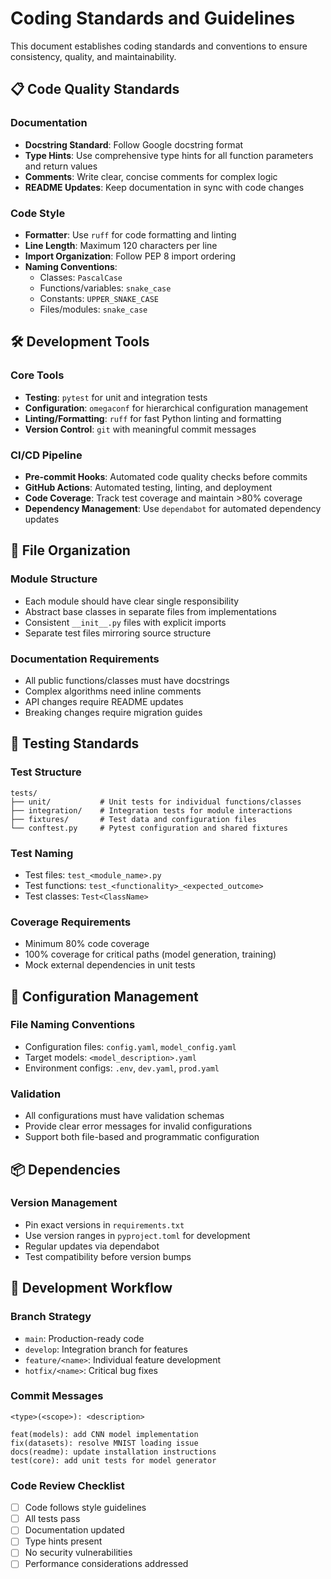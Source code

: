 # Coding Standards and Guidelines

This document establishes coding standards and conventions to ensure consistency, quality, and maintainability.

## 📋 Code Quality Standards

### Documentation
- **Docstring Standard**: Follow Google docstring format
- **Type Hints**: Use comprehensive type hints for all function parameters and return values
- **Comments**: Write clear, concise comments for complex logic
- **README Updates**: Keep documentation in sync with code changes

### Code Style
- **Formatter**: Use `ruff` for code formatting and linting
- **Line Length**: Maximum 120 characters per line
- **Import Organization**: Follow PEP 8 import ordering
- **Naming Conventions**: 
  - Classes: `PascalCase`
  - Functions/variables: `snake_case`
  - Constants: `UPPER_SNAKE_CASE`
  - Files/modules: `snake_case`

## 🛠️ Development Tools

### Core Tools
- **Testing**: `pytest` for unit and integration tests
- **Configuration**: `omegaconf` for hierarchical configuration management
- **Linting/Formatting**: `ruff` for fast Python linting and formatting
- **Version Control**: `git` with meaningful commit messages

### CI/CD Pipeline
- **Pre-commit Hooks**: Automated code quality checks before commits
- **GitHub Actions**: Automated testing, linting, and deployment
- **Code Coverage**: Track test coverage and maintain >80% coverage
- **Dependency Management**: Use `dependabot` for automated dependency updates

## 📁 File Organization

### Module Structure
- Each module should have clear single responsibility
- Abstract base classes in separate files from implementations
- Consistent `__init__.py` files with explicit imports
- Separate test files mirroring source structure

### Documentation Requirements
- All public functions/classes must have docstrings
- Complex algorithms need inline comments
- API changes require README updates
- Breaking changes require migration guides

## 🧪 Testing Standards

### Test Structure
```
tests/
├── unit/           # Unit tests for individual functions/classes
├── integration/    # Integration tests for module interactions
├── fixtures/       # Test data and configuration files
└── conftest.py     # Pytest configuration and shared fixtures
```

### Test Naming
- Test files: `test_<module_name>.py`
- Test functions: `test_<functionality>_<expected_outcome>`
- Test classes: `Test<ClassName>`

### Coverage Requirements
- Minimum 80% code coverage
- 100% coverage for critical paths (model generation, training)
- Mock external dependencies in unit tests

## 🔧 Configuration Management

### File Naming Conventions
- Configuration files: `config.yaml`, `model_config.yaml`
- Target models: `<model_description>.yaml`
- Environment configs: `.env`, `dev.yaml`, `prod.yaml`

### Validation
- All configurations must have validation schemas
- Provide clear error messages for invalid configurations
- Support both file-based and programmatic configuration

## 📦 Dependencies

### Version Management
- Pin exact versions in `requirements.txt`
- Use version ranges in `pyproject.toml` for development
- Regular updates via dependabot
- Test compatibility before version bumps

## 🚀 Development Workflow

### Branch Strategy
- `main`: Production-ready code
- `develop`: Integration branch for features
- `feature/<name>`: Individual feature development
- `hotfix/<name>`: Critical bug fixes

### Commit Messages
```
<type>(<scope>): <description>

feat(models): add CNN model implementation
fix(datasets): resolve MNIST loading issue
docs(readme): update installation instructions
test(core): add unit tests for model generator
```

### Code Review Checklist
- [ ] Code follows style guidelines
- [ ] All tests pass
- [ ] Documentation updated
- [ ] Type hints present
- [ ] No security vulnerabilities
- [ ] Performance considerations addressed